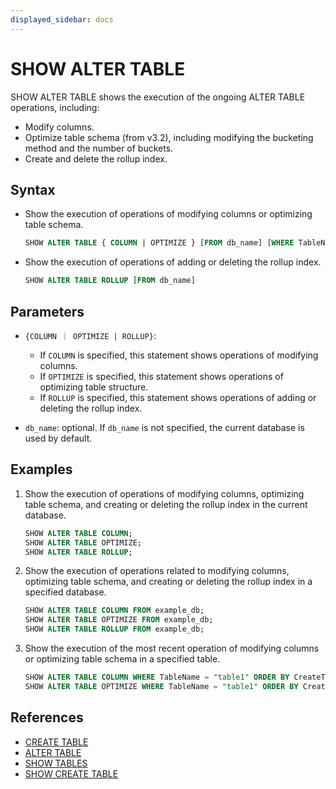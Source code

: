 ```yaml
---
displayed_sidebar: docs
---
```


# SHOW ALTER TABLE

SHOW ALTER TABLE shows the execution of the ongoing ALTER TABLE operations, including:

- Modify columns.
- Optimize table schema (from v3.2), including modifying the bucketing method and the number of buckets.
- Create and delete the rollup index.

## Syntax

- Show the execution of operations of modifying columns or optimizing table schema.

    ```sql
    SHOW ALTER TABLE { COLUMN | OPTIMIZE } [FROM db_name] [WHERE TableName|CreateTime|FinishTime|State] [ORDER BY] [LIMIT]
    ```

- Show the execution of operations of adding or deleting the rollup index.

    ```sql
    SHOW ALTER TABLE ROLLUP [FROM db_name]
    ```

## Parameters

- `{COLUMN ｜ OPTIMIZE | ROLLUP}`:

  - If `COLUMN` is specified, this statement shows operations of modifying columns.
  - If `OPTIMIZE` is specified, this statement shows operations of optimizing table structure.
  - If `ROLLUP` is specified, this statement shows operations of adding or deleting the rollup index.

- `db_name`: optional. If `db_name` is not specified, the current database is used by default.

## Examples

1. Show the execution of operations of modifying columns, optimizing table schema, and creating or deleting the rollup index in the current database.

    ```sql
    SHOW ALTER TABLE COLUMN;
    SHOW ALTER TABLE OPTIMIZE;
    SHOW ALTER TABLE ROLLUP;
    ```

2. Show the execution of operations related to modifying columns, optimizing table schema, and creating or deleting the rollup index in a specified database.

    ```sql
    SHOW ALTER TABLE COLUMN FROM example_db;
    SHOW ALTER TABLE OPTIMIZE FROM example_db;
    SHOW ALTER TABLE ROLLUP FROM example_db;
    ```

3. Show the execution of the most recent operation of modifying columns or optimizing table schema in a specified table.

    ```sql
    SHOW ALTER TABLE COLUMN WHERE TableName = "table1" ORDER BY CreateTime DESC LIMIT 1;
    SHOW ALTER TABLE OPTIMIZE WHERE TableName = "table1" ORDER BY CreateTime DESC LIMIT 1; 
    ```

## References

- [CREATE TABLE](CREATE_TABLE.md)
- [ALTER TABLE](ALTER_TABLE.md)
- [SHOW TABLES](SHOW_TABLES.md)
- [SHOW CREATE TABLE](SHOW_CREATE_TABLE.md)
